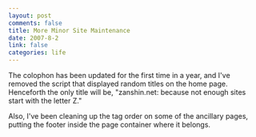 ```yaml
--- 
layout: post
comments: false
title: More Minor Site Maintenance
date: 2007-8-2
link: false
categories: life
---
```

The colophon has been updated for the first time in a year, and I've removed the script that displayed random titles on the home page.  Henceforth the only title will be, "zanshin.net: because not enough sites start with the letter Z."

Also, I've been cleaning up the tag order on some of the ancillary pages, putting the footer inside the page container where it belongs.
